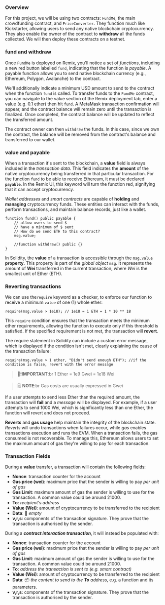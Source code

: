 ### Overview

For this project, we will be using two contracts: `FundMe`, the main crowdfunding contract, and `PriceConverter`. 
They function much like Kickstarter, allowing users to send any native blockchain cryptocurrency. 
They also enable the owner of the contract to **withdraw** all the funds collected. We will then deploy these contracts on a testnet.

### fund and withdraw

Once `FundMe` is deployed on Remix, you'll notice a set of _functions_, including a new red 
button labelled `fund`, indicating that the function is _payable_. A payable function allows 
you to send native blockchain currency (e.g., Ethereum, Polygon, Avalanche) to the contract.

We'll additionally indicate a minimum USD amount to send to the contract when the function 
`fund` is called. To transfer funds to the `FundMe` contract, you can navigate to the value 
section of the Remix deployment tab, enter a value (e.g. 0.1 ether) then hit `fund`. A MetaMask 
transaction confirmation will appear, and the contract balance will remain zero until the transaction 
is finalized. Once completed, the contract balance will be updated to reflect the transferred amount.

The contract owner can then `withdraw` the funds. In this case, since we own the contract, the balance will be 
removed from the contract's balance and transferred to our wallet.

### value and payable

When a transaction it's sent to the blockchain, a **value** field is always included in the _transaction data_. 
This field indicates the **amount** of the native cryptocurrency being transferred in that particular transaction.
For the function `fund` to be able to receive Ethereum, it must be declared **`payable`**. 
In the Remix UI, this keyword will turn the function red, signifying that it can accept cryptocurrency.

_Wallet addresses_ and _smart contracts_ are capable of **holding** and **managing** cryptocurrency funds. 
These entities can interact with the funds, perform transactions, and maintain balance records, just like a wallet.

```
function fund() public payable {
    // allow users to send $
    // have a minimum of $ sent
    // How do we send ETH to this contract?
    msg.value;

    //function withdraw() public {}
}
```

In Solidity, the **value** of a transaction is accessible through the [`msg.value`](https://docs.soliditylang.org/en/develop/units-and-global-variables.html#special-variables-and-functions) **property**. This property is part of the _global object_ `msg`. 
It represents the amount of **Wei** transferred in the current transaction, where _Wei_ is the smallest unit of Ether (ETH).

### Reverting transactions

We can use the`require` keyword as a checker, to enforce our function to receive a minimum `value` of one (1) whole ether:

```
require(msg.value > 1e18); // 1e18 = 1 ETH = 1 * 10 ** 18
```
This `require` condition ensures that the transaction meets the minimum ether requirements, allowing the function to execute 
only if this threshold is satisfied. If the specified requirement is not met, the transaction will **revert**.

The require statement in Solidity can include a custom error message, which is displayed if the condition isn't met, 
clearly explaining the cause of the transaction failure:

```
require(msg.value > 1 ether, "Didn't send enough ETH"); //if the condition is false, revert with the error message
```

> 👀❗**IMPORTANT**:br
> 1 Ether = 1e9 Gwei = 1e18 Wei

> 🗒️ **NOTE**:br
> Gas costs are usually expressed in Gwei

If a user attempts to send less Ether than the required amount, the transaction will **fail** and a _message_ will be displayed. For example, if a user attempts to send 1000 Wei, which is significantly less than one Ether, the function will revert and does not proceed.

**Reverts** and **gas usage** help maintain the integrity of the blockchain state. _Reverts_ will undo transactions when failures occur, while _gas_ enables transactions execution and runs the EVM. When a transaction fails, the gas consumed is not recoverable. To manage this, Ethereum allows users to set the maximum amount of gas they're willing to pay for each transaction.

### Transaction Fields

During a **value** transfer, a transaction will contain the following fields:

* **Nonce**: transaction counter for the account
* **Gas price (wei)**: maximum price that the sender is willing to pay _per unit of gas_
* **Gas Limit**: maximum amount of gas the sender is willing to use for the transaction. A common value could be around 21000.
* **To**: _recipient's address_
* **Value (Wei)**: amount of cryptocurrency to be transferred to the recipient
* **Data**: 🫙 _empty_
* **v,r,s**: components of the transaction signature. They prove that the transaction is authorised by the sender.

During a _**contract interaction transaction**_, it will instead be populated with:

* **Nonce**: transaction counter for the account
* **Gas price (wei)**: maximum price that the sender is willing to pay _per unit of gas_
* **Gas Limit**: maximum amount of gas the sender is willing to use for the transaction. A common value could be around 21000.
* **To**: _address the transaction is sent to (e.g. smart contract)_
* **Value (Wei)**: amount of cryptocurrency to be transferred to the recipient
* **Data**: 📦 _the content to send to the_ _**To**_ _address_, e.g. a function and its parameters.
* **v,r,s**: components of the transaction signature. They prove that the transaction is authorised by the sender.


